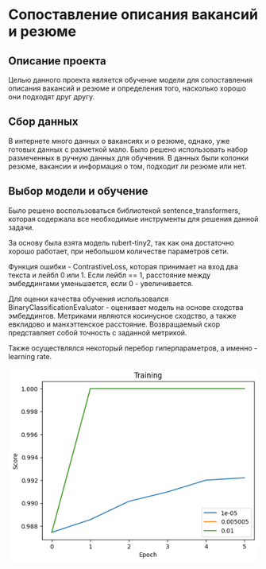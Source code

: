 # Сопоставление описания вакансий и резюме

## Описание проекта

Целью данного проекта является обучение модели для сопоставления
описания вакансий и резюме и определения того, насколько хорошо
они подходят друг другу.

## Сбор данных

В интернете много данных о вакансиях и о резюме, однако,
уже готовых данных с разметкой мало. Было решено использовать набор
размеченных в ручную данных для обучения. В данных были колонки резюме,
вакансии и информация о том, подходит ли резюме или нет.

## Выбор модели и обучение

Было решено воспользоваться библиотекой sentence_transformers, которая
содержала все необходимые инструменты для решения данной задачи.

За основу была взята модель rubert-tiny2, так как она достаточно хорошо работает,
при небольшом количестве параметров сети.

Функция ошибки - ContrastiveLoss, которая принимает на вход два текста и лейбл 0 или 1.
Если лейбл == 1, расстояние между эмбеддингами уменьшается, если 0 - увеличивается.

Для оценки качества обучения использовался BinaryClassificationEvaluator - оценивает модель
на основе сходства эмбеддингов. Метриками являются косинусное сходство, а также евклидово
и манхэттенское расстояние. Возвращаемый скор представляет собой точность с заданной метрикой.

Также осуществлялся некоторый перебор гиперпараметров, а именно - learning rate.

![img.png](img.png)